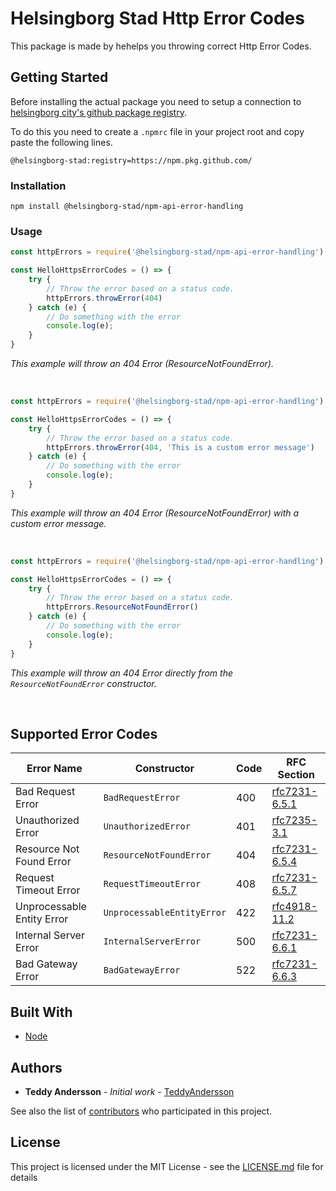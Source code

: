 # Helsingborg Stad Http Error Codes

This package is made by hehelps you throwing correct Http Error Codes.

## **Getting Started**

Before installing the actual package you need to setup a connection to [helsingborg city's github package registry](https://github.com/orgs/helsingborg-stad/packages).

To do this you need to create a `.npmrc` file in your project root and copy paste the following lines.

```
@helsingborg-stad:registry=https://npm.pkg.github.com/
```

### **Installation**
```
npm install @helsingborg-stad/npm-api-error-handling 
```

### **Usage**
```js
const httpErrors = require('@helsingborg-stad/npm-api-error-handling')

const HelloHttpsErrorCodes = () => {
    try {
        // Throw the error based on a status code.
        httpErrors.throwError(404)
    } catch (e) {
        // Do something with the error
        console.log(e);
    }
}
```
*This example will throw an 404 Error (ResourceNotFoundError).*

&nbsp;

```js
const httpErrors = require('@helsingborg-stad/npm-api-error-handling')

const HelloHttpsErrorCodes = () => {
    try {
        // Throw the error based on a status code.
        httpErrors.throwError(404, 'This is a custom error message')
    } catch (e) {
        // Do something with the error
        console.log(e);
    }
}
```
*This example will throw an 404 Error (ResourceNotFoundError) with a custom error message.*

&nbsp;

```js
const httpErrors = require('@helsingborg-stad/npm-api-error-handling')

const HelloHttpsErrorCodes = () => {
    try {
        // Throw the error based on a status code.
        httpErrors.ResourceNotFoundError()
    } catch (e) {
        // Do something with the error
        console.log(e);
    }
}
```

*This example will throw an 404 Error directly from the `ResourceNotFoundError` constructor.*

&nbsp;

## Supported Error Codes
| Error Name                    | Constructor                   | Code      | RFC Section                                                           |
|----------------------------   |------------------------------ |---------- |---------------------------------------------------------------------- |
| Bad Request Error             | `BadRequestError`             | 400       | [rfc7231-6.5.1](https://tools.ietf.org/html/rfc7231#section-6.5.1)    |
| Unauthorized Error            | `UnauthorizedError`           | 401       | [rfc7235-3.1](https://tools.ietf.org/html/rfc7235#section-3.1)        |
| Resource Not Found Error      | `ResourceNotFoundError`       | 404       | [rfc7231-6.5.4](https://tools.ietf.org/html/rfc7231#section-6.5.4)    |
| Request Timeout Error         | `RequestTimeoutError`         | 408       | [rfc7231-6.5.7](https://tools.ietf.org/html/rfc7231#section-6.5.7)    |
| Unprocessable Entity Error    | `UnprocessableEntityError`    | 422       | [rfc4918-11.2](https://tools.ietf.org/html/rfc4918#section-11.2)      |
| Internal Server Error         | `InternalServerError`         | 500       | [rfc7231-6.6.1](https://tools.ietf.org/html/rfc7231#section-6.6.1)    |
| Bad Gateway Error             | `BadGatewayError`             | 522       | [rfc7231-6.6.3](https://tools.ietf.org/html/rfc7231#section-6.6.3)    |

## Built With

* [Node](https://nodejs.org/en/)

## Authors

* **Teddy Andersson** - *Initial work* - [TeddyAndersson](https://github.com/teddyandersson)

See also the list of [contributors](https://github.com/your/project/contributors) who participated in this project.

## License

This project is licensed under the MIT License - see the [LICENSE.md](LICENSE.md) file for details

